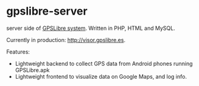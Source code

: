 gpslibre-server
===============

server side of [GPSLibre system](http://gpslibre.es). Written in PHP, HTML and MySQL.  

Currently in production: http://visor.gpslibre.es.  

Features:  
- Lightweight backend to collect GPS data from Android phones running GPSLibre.apk  
- Lightweight frontend to visualize data on Google Maps, and log info.  
